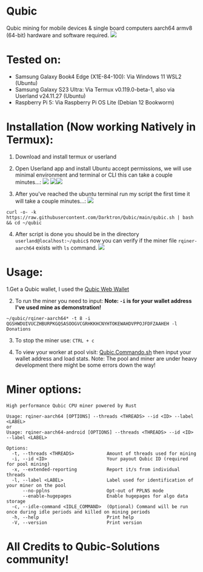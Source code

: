 # Qubic
Qubic mining for mobile devices & single board computers aarch64 armv8 (64-bit) hardware and software required.
![](Images/qubic.png)

# Tested on:
- Samsung Galaxy Book4 Edge (X1E-84-100): Via Windows 11 WSL2 (Ubuntu)
- Samsung Galaxy S23 Ultra: Via Termux v0.119.0-beta-1, also via Userland v24.11.27 (Ubuntu)
- Raspberry Pi 5: Via Raspberry Pi OS Lite (Debian 12 Bookworm)

# Installation (Now working Natively in Termux):
1. Download and install termux or userland

3. Open Userland app and install Ubuntu accept permissions, we will use minimal environment and terminal or CLI this can take a couple minutes...:
![](Images/ubuntu.png)
![](Images/environment.png)![](Images/terminal.png)

4. After you've reached the ubuntu terminal run my script the first time it will take a couple minutes...:
![](Images/welcome.png)
```
curl -o- -k https://raw.githubusercontent.com/Darktron/Qubic/main/qubic.sh | bash && cd ~/qubic
```

4. After script is done you should be in the directory `userland@localhost:~/qubic$` now you can verify if the miner file `rqiner-aarch64` exists with `ls` command.
![](Images/rqiner.png)

# Usage:
1.Get a Qubic wallet, I used the [Qubic Web Wallet](https://wallet.qubic.org/)

2. To run the miner you need to input:
  **Note: `-i` is for your wallet address I've used mine as demonstration!**
```
~/qubic/rqiner-aarch64* -t 8 -i QGSHWDUIVUCZHBURPKGQSASOOGVCGRHKKHCNYHTOKEWAHDVPPOJFDFZAAHEH -l Donations
```
3. To stop the miner use: `CTRL + c`

4. To view your worker at pool visit: [Qubic.Commando.sh](https://qubic.commando.sh/) then input your wallet address and load stats.
  Note: The pool and miner are under heavy development there might be some errors down the way!

# Miner options:
```
High performance Qubic CPU miner powered by Rust

Usage: rqiner-aarch64 [OPTIONS] --threads <THREADS> --id <ID> --label <LABEL>
or
Usage: rqiner-aarch64-android [OPTIONS] --threads <THREADS> --id <ID> --label <LABEL>

Options:
  -t, --threads <THREADS>            Amount of threads used for mining
  -i, --id <ID>                      Your payout Qubic ID (required for pool mining)
  -x, --extended-reporting           Report it/s from individual threads
  -l, --label <LABEL>                Label used for identification of your miner on the pool
      --no-pplns                     Opt-out of PPLNS mode
      --enable-hugepages             Enable hugepages for algo data storage
  -c, --idle-command <IDLE_COMMAND>  (Optional) Command will be run once during idle periods and killed on mining periods
  -h, --help                         Print help
  -V, --version                      Print version
```
# All Credits to Qubic-Solutions community!
